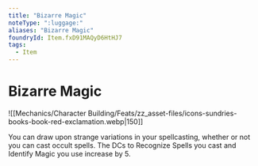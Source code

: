 ```yaml
---
title: "Bizarre Magic"
noteType: ":luggage:"
aliases: "Bizarre Magic"
foundryId: Item.fxD91MAQyD6HtHJ7
tags:
  - Item
---
```


# Bizarre Magic
![[Mechanics/Character Building/Feats/zz_asset-files/icons-sundries-books-book-red-exclamation.webp|150]]

You can draw upon strange variations in your spellcasting, whether or not you can cast occult spells. The DCs to Recognize Spells you cast and Identify Magic you use increase by 5.
